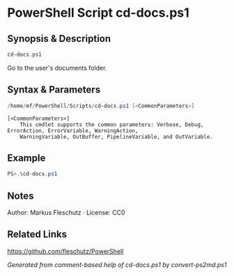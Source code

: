# PowerShell Script cd-docs.ps1

## Synopsis & Description
```powershell
cd-docs.ps1
```

Go to the user's documents folder.

## Syntax & Parameters
```powershell
/home/mf/PowerShell/Scripts/cd-docs.ps1 [<CommonParameters>]
```

```
[<CommonParameters>]
    This cmdlet supports the common parameters: Verbose, Debug, ErrorAction, ErrorVariable, WarningAction, 
    WarningVariable, OutBuffer, PipelineVariable, and OutVariable.
```

## Example
```powershell
PS>.\cd-docs.ps1
```


## Notes
Author: Markus Fleschutz · License: CC0

## Related Links
https://github.com/fleschutz/PowerShell

*Generated from comment-based help of cd-docs.ps1 by convert-ps2md.ps1*
